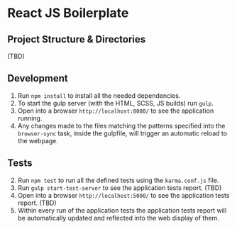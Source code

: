 # React JS Boilerplate

## Project Structure & Directories
(TBD)

## Development

1.  Run `npm install` to install all the needed dependencies.
1.  To start the gulp server (with the HTML, SCSS, JS builds) run `gulp`.
1.  Open into a browser `http://localhost:8080/` to see the application running.
1.  Any changes made to the files matching the patterns specified into the `browser-sync` task, inside the gulpfile, will trigger
    an automatic reload to the webpage.

## Tests

2.  Run `npm test` to run all the defined tests using the `karma.conf.js` file.
2.  Run `gulp start-test-server` to see the application tests report. (TBD)
2.  Open into a browser `http://localhost:5000/` to see the application tests report. (TBD)
2.  Within every run of the application tests the application tests report will be automatically updated and reflected 
    into the web display of them. 